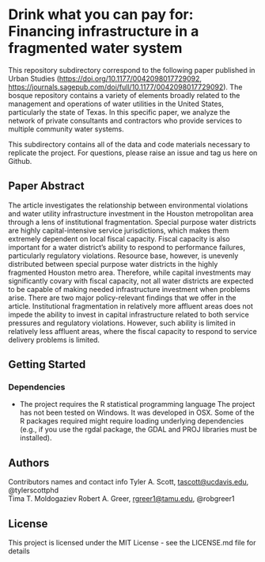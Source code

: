 # Drink what you can pay for: Financing infrastructure in a fragmented water system

This repository subdirectory correspond to the following paper published in Urban Studies (https://doi.org/10.1177/0042098017729092, https://journals.sagepub.com/doi/full/10.1177/0042098017729092). The bosque repository contains a variety of elements broadly related to the management and operations of water utilities in the United States, particularly the state of Texas. In this specific paper, we analyze the network of private consultants and contractors who provide services to multiple community water systems.

This subdirectory contains all of the data and code materials necessary to replicate the project. For questions, please raise an issue and tag us here on Github.

## Paper Abstract

The article investigates the relationship between environmental violations and water utility infrastructure investment in the Houston metropolitan area through a lens of institutional fragmentation. Special purpose water districts are highly capital-intensive service jurisdictions, which makes them extremely dependent on local fiscal capacity. Fiscal capacity is also important for a water district’s ability to respond to performance failures, particularly regulatory violations. Resource base, however, is unevenly distributed between special purpose water districts in the highly fragmented Houston metro area. Therefore, while capital investments may significantly covary with fiscal capacity, not all water districts are expected to be capable of making needed infrastructure investment when problems arise. There are two major policy-relevant findings that we offer in the article. Institutional fragmentation in relatively more affluent areas does not impede the ability to invest in capital infrastructure related to both service pressures and regulatory violations. However, such ability is limited in relatively less affluent areas, where the fiscal capacity to respond to service delivery problems is limited.


## Getting Started

### Dependencies

* The project requires the R statistical programming language The project has not been tested on Windows. It was developed in OSX. Some of the R packages required might require loading underlying dependencies (e.g., if you use the rgdal package, the GDAL and PROJ libraries must be installed).

## Authors

Contributors names and contact info
Tyler A. Scott, tascott@ucdavis.edu, @tylerscottphd  
Tima T. Moldogaziev
Robert A. Greer, rgreer1@tamu.edu, @robgreer1



## License

This project is licensed under the MIT License - see the LICENSE.md file for details

